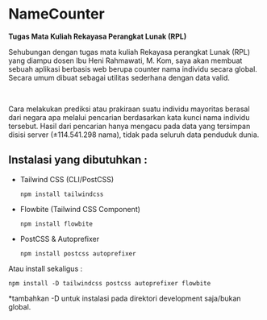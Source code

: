 # NameCounter
<b>Tugas Mata Kuliah Rekayasa Perangkat Lunak (RPL)</b> <br>
<p>Sehubungan dengan tugas mata kuliah Rekayasa perangkat Lunak (RPL) yang diampu dosen Ibu Heni Rahmawati, M. Kom, saya akan membuat sebuah aplikasi berbasis web berupa counter nama individu secara global. Secara umum dibuat sebagai utilitas sederhana dengan data valid.</p> <br>

<p>Cara melakukan prediksi atau prakiraan suatu individu mayoritas berasal dari negara apa melalui pencarian berdasarkan kata kunci nama individu tersebut. Hasil dari pencarian hanya mengacu pada data yang tersimpan disisi server (±114.541.298 nama), tidak pada seluruh data penduduk dunia.</p>


## Instalasi yang dibutuhkan :
- Tailwind CSS (CLI/PostCSS)
  ```shell
  npm install tailwindcss
  ```
- Flowbite (Tailwind CSS Component)
  ```shell
  npm install flowbite
  ```
- PostCSS & Autoprefixer
  ```shell
  npm install postcss autoprefixer
  ```
Atau install sekaligus :
```shell
npm install -D tailwindcss postcss autoprefixer flowbite
```
*tambahkan -D untuk instalasi pada direktori development saja/bukan global.
